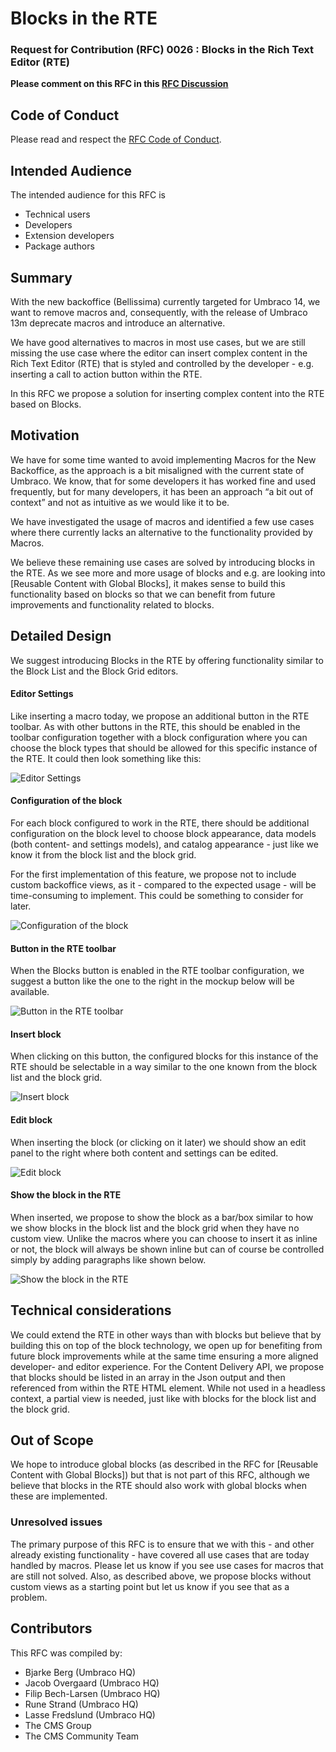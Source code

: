 # Blocks in the RTE

### Request for Contribution (RFC) 0026 : Blocks in the Rich Text Editor (RTE)

**Please comment on this RFC in this [RFC Discussion](https://github.com/umbraco/rfcs/discussions/42)**

## Code of Conduct

Please read and respect the [RFC Code of Conduct](https://github.com/umbraco/rfcs/blob/master/CODE_OF_CONDUCT.md).

## Intended Audience

The intended audience for this RFC is

- Technical users
- Developers
- Extension developers
- Package authors

## Summary
With the new backoffice (Bellissima) currently targeted for Umbraco 14, we want to remove macros and, consequently, with the release of Umbraco 13m deprecate macros and introduce an alternative.
 
We have good alternatives to macros in most use cases, but we are still missing the use case where the editor can insert complex content in the Rich Text Editor (RTE) that is styled and controlled by the developer - e.g. inserting a call to action button within the RTE. 

In this RFC we propose a solution for inserting complex content into the RTE based on Blocks.

## Motivation
We have for some time wanted to avoid implementing Macros for the New Backoffice, as the approach is a bit misaligned with the current state of Umbraco. We know, that for some developers it has worked fine and used frequently, but for many developers, it has been an approach “a bit out of context” and not as intuitive as we would like it to be. 

We have investigated the usage of macros and identified a few use cases where there currently lacks an alternative to the functionality provided by Macros. 

We believe these remaining use cases are solved by introducing blocks in the RTE.
As we see more and more usage of blocks and e.g. are looking into [Reusable Content with Global Blocks], it makes sense to build this functionality based on blocks so that we can benefit from future improvements and functionality related to blocks.

## Detailed Design
We suggest introducing Blocks in the RTE by offering functionality similar to the Block List and the Block Grid editors. 

#### Editor Settings
Like inserting a macro today, we propose an additional button in the RTE toolbar. As with other buttons in the RTE, this should be enabled in the toolbar configuration together with a block configuration where you can choose the block types that should be allowed for this specific instance of the RTE. It could then look something like this:

![Editor Settings](assets/blocks-in-the-rte/Settings.png?raw=true)

#### Configuration of the block
For each block configured to work in the RTE, there should be additional configuration on the block level to choose block appearance, data models (both content- and settings models), and catalog appearance - just like we know it from the block list and the block grid.

For the first implementation of this feature, we propose not to include custom backoffice views, as it - compared to the expected usage - will be time-consuming to implement. This could be something to consider for later.

![Configuration of the block](assets/blocks-in-the-rte/Settings-block-config.png?raw=true)

#### Button in the RTE toolbar
When the Blocks button is enabled in the RTE toolbar configuration, we suggest a button like the one to the right in the mockup below will be available. 

![Button in the RTE toolbar](assets/blocks-in-the-rte/RTE.png?raw=true)

#### Insert block
When clicking on this button, the configured blocks for this instance of the RTE should be selectable in a way similar to the one known from the block list and the block grid.

![Insert block](assets/blocks-in-the-rte/Insert.png?raw=true)

#### Edit block
When inserting the block (or clicking on it later) we should show an edit panel to the right where both content and settings can be edited. 

![Edit block](assets/blocks-in-the-rte/Edit-content.png?raw=true)

#### Show the block in the RTE
When inserted, we propose to show the block as a bar/box similar to how we show blocks in the block list and the block grid when they have no custom view. Unlike the macros where you can choose to insert it as inline or not, the block will always be shown inline but can of course be controlled simply by adding paragraphs like shown below.

![Show the block in the RTE](assets/blocks-in-the-rte/Content-in-the-rte.png?raw=true)

## Technical considerations
We could extend the RTE in other ways than with blocks but believe that by building this on top of the block technology, we open up for benefiting from future block improvements while at the same time ensuring a more aligned developer- and editor experience. 
For the Content Delivery API, we propose that blocks should be listed in an array in the Json output and then referenced from within the RTE HTML element. While not used in a headless context, a partial view is needed, just like with blocks for the block list and the block grid. 

## Out of Scope
We hope to introduce global blocks (as described in the RFC for [Reusable Content with Global Blocks]) but that is not part of this RFC, although we believe that blocks in the RTE should also work with global blocks when these are implemented.

### Unresolved issues
The primary purpose of this RFC is to ensure that we with this - and other already existing functionality - have covered all use cases that are today handled by macros. Please let us know if you see use cases for macros that are still not solved.
Also, as described above, we propose blocks without custom views as a starting point but let us know if you see that as a problem.

## Contributors
This RFC was compiled by:

- Bjarke Berg (Umbraco HQ)
- Jacob Overgaard (Umbraco HQ)
- Filip Bech-Larsen (Umbraco HQ)
- Rune Strand (Umbraco HQ)
- Lasse Fredslund (Umbraco HQ)
- The CMS Group
- The CMS Community Team

